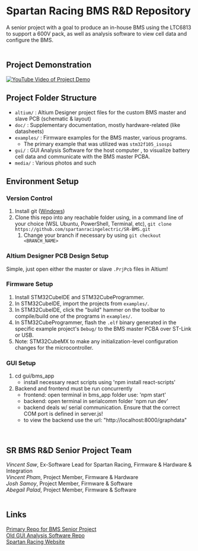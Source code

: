 # Spartan Racing BMS R&D Repository
A senior project with a goal to produce an in-house BMS using the LTC6813 to support a 600V pack, as well as analysis software to view cell data and configure the BMS.<br/>
<br/>

## Project Demonstration
[![YouTube Video of Project Demo](https://img.youtube.com/vi/ieQdnhzClfs/0.jpg)](https://www.youtube.com/watch?v=ieQdnhzClfs)


## Project Folder Structure
- `altium/` : Altium Designer project files for the custom BMS master and slave PCB (schematic & layout)
- `doc/` : Supplementary documentation, mostly hardware-related (like datasheets)
- `examples/` : Firmware examples for the BMS master, various programs.
	- The primary example that was utilized was `stm32f105_isospi`
- `gui/` : GUI Analysis Software for the host computer , to visualize battery cell data and communicate with the BMS master PCBA.
- `media/` : Various photos and such

## Environment Setup
### Version Control
1. Install git ([Windows](https://git-scm.com/downloads))
2. Clone this repo into any reachable folder using, in a command line of your choice (WSL Ubuntu, PowerShell, Terminal, etc), `git clone https://github.com/spartanracingelectric/SR-BMS.git`
    1. Change your branch if necessary by using `git checkout <BRANCH_NAME>`

### Altium Designer PCB Design Setup
Simple, just open either the master or slave `.PrjPcb` files in Altium!

### Firmware Setup
1. Install STM32CubeIDE and STM32CubeProgrammer.
2. In STM32CubeIDE, import the projects from `examples/`.
3. In STM32CubeIDE, click the "build" hammer on the toolbar to compile/build one of the programs in `examples/`.
4. In STM32CubeProgrammer, flash the `.elf` binary generated in the specific example project's `Debug/` to the BMS master PCBA over ST-Link or USB.
5. Note: STM32CubeMX to make any initialization-level configuration changes for the microcontroller.

### GUI Setup
1. cd gui/bms_app
	- install necessary react scripts using 'npm install react-scripts' 
2. Backend and frontend must be run concurrently 
	- frontend: open terminal in bms_app folder use: 'npm start' 
	- backend: open terminal in serialcomm folder 'npm run dev' 
	- backend deals w/ serial communication. Ensure that the correct COM port is defined in server.js!
	- to view the backend use the url: "http://localhost:8000/graphdata" 
<br/>


## SR BMS R&D Senior Project Team
_Vincent Saw_, Ex-Software Lead for Spartan Racing, Firmware & Hardware & Integration<br/>
_Vincent Pham_, Project Member, Firmware & Hardware<br/>
_Josh Samoy_, Project Member, Firmware & Software<br/>
_Abegail Palad_, Project Member, Firmware & Software<br/>
<br/>

## Links
[Primary Repo for BMS Senior Project](https://github.com/spartanracingelectric/SR-BMS)<br/>
[Old GUI Analysis Software Repo](https://github.com/Sensei-Josh/Senior_project_GUI)<br/>
[Spartan Racing Website](https://www.sjsuformulasae.com/)<br/>
